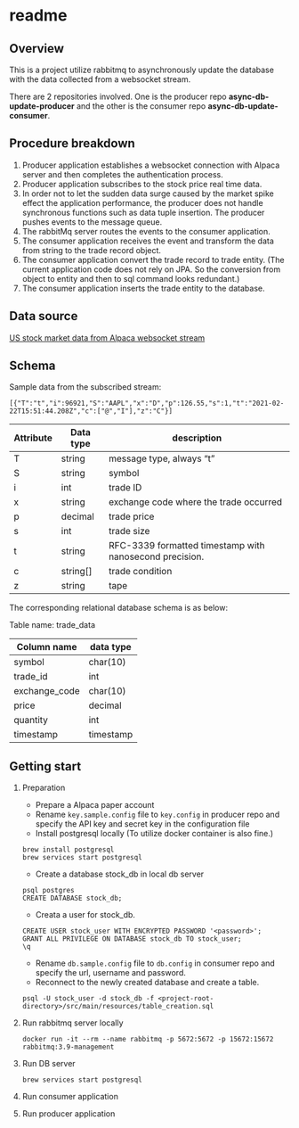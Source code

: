 readme
======

## Overview

This is a project utilize rabbitmq to asynchronously update the database with the data collected from a websocket stream.

There are 2 repositories involved. One is the producer repo **async-db-update-producer** and the other is the consumer repo **async-db-update-consumer**.


## Procedure breakdown
1. Producer application establishes a websocket connection with Alpaca server and then completes the authentication process.
2. Producer application subscribes to the stock price real time data.
3. In order not to let the sudden data surge caused by the market spike effect the application performance, the producer does not handle synchronous functions such as data tuple insertion. The producer pushes events to the message queue.
4. The rabbitMq server routes the events to the consumer application.
5. The consumer application receives the event and transform the data from string to the trade record object.
6. The consumer application convert the trade record to trade entity. (The current application code does not rely on JPA. So the conversion from object to entity and then to sql command looks redundant.)
7. The consumer application inserts the trade entity to the database.

## Data source
[US stock market data from Alpaca websocket stream](https://alpaca.markets/docs/api-documentation/api-v2/streaming/)

## Schema

Sample data from the subscribed stream:

```
[{"T":"t","i":96921,"S":"AAPL","x":"D","p":126.55,"s":1,"t":"2021-02-22T15:51:44.208Z","c":["@","I"],"z":"C"}]
```
| Attribute | Data type | description              |
|-----------|-----------|--------------------------|
| T         | string    | message type, always “t” |
| S         | string    | symbol                   |
| i         | int       | trade ID                 |
| x         | string    | exchange code where the trade occurred |
| p         | decimal   | trade price              |
| s         | int       | trade size               |
| t         | string    | RFC-3339 formatted timestamp with nanosecond precision. |
| c         | string[]  | trade condition          |
| z         | string    | tape                     |

The corresponding relational database schema is as below:

Table name: trade_data

| Column name   | data type |
|---------------|-----------|
| symbol        | char(10)  |
| trade_id      | int       |
| exchange_code | char(10)  |
| price         | decimal   |
| quantity      | int       |
| timestamp     | timestamp |

## Getting start

1. Preparation

	- Prepare a Alpaca paper account
	- Rename `key.sample.config` file to `key.config` in producer repo and specify the API key and secret key in the configuration file
	- Install postgresql locally (To utilize docker container is also fine.)

    ```
    brew install postgresql
    brew services start postgresql
    ```
    
	- Create a database stock_db in local db server
	
	```
	psql postgres
	CREATE DATABASE stock_db;
	```

	- Creata a user for stock_db.
	
	```
	CREATE USER stock_user WITH ENCRYPTED PASSWORD '<password>';
	GRANT ALL PRIVILEGE ON DATABASE stock_db TO stock_user;
	\q
	```
	
	- Rename `db.sample.config` file to `db.config` in consumer repo and specify the url, username and password.
	- Reconnect to the newly created database and create a table.
	
	```
	psql -U stock_user -d stock_db -f <project-root-directory>/src/main/resources/table_creation.sql
	```

2. Run rabbitmq server locally

    ```
    docker run -it --rm --name rabbitmq -p 5672:5672 -p 15672:15672 rabbitmq:3.9-management
    ```

3. Run DB server

    ```
    brew services start postgresql
    ```

4. Run consumer application

5. Run producer application


